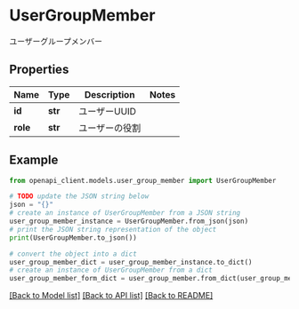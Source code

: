 # UserGroupMember

ユーザーグループメンバー

## Properties

Name | Type | Description | Notes
------------ | ------------- | ------------- | -------------
**id** | **str** | ユーザーUUID | 
**role** | **str** | ユーザーの役割 | 

## Example

```python
from openapi_client.models.user_group_member import UserGroupMember

# TODO update the JSON string below
json = "{}"
# create an instance of UserGroupMember from a JSON string
user_group_member_instance = UserGroupMember.from_json(json)
# print the JSON string representation of the object
print(UserGroupMember.to_json())

# convert the object into a dict
user_group_member_dict = user_group_member_instance.to_dict()
# create an instance of UserGroupMember from a dict
user_group_member_form_dict = user_group_member.from_dict(user_group_member_dict)
```
[[Back to Model list]](../README.md#documentation-for-models) [[Back to API list]](../README.md#documentation-for-api-endpoints) [[Back to README]](../README.md)


